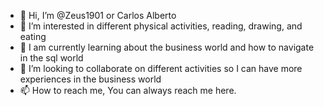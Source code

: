 - 👋 Hi, I’m @Zeus1901 or Carlos Alberto
- 👀 I’m interested in different physical activities, reading, drawing, and eating 
- 🌱 I am currently learning about the business world and how to navigate in the sql world 
- 💞️ I’m looking to collaborate on different activities so I can have more experiences in the business world
- 📫 How to reach me, You can always reach me here.

<!---
Zeus1901/Zeus1901 is a ✨ special ✨ repository because its `README.md` (this file) appears on your GitHub profile.
You can click the Preview link to take a look at your changes.
--->

